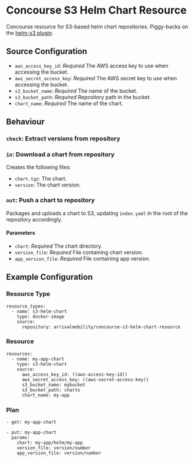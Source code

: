 # Concourse S3 Helm Chart Resource

Concourse resource for S3-based helm chart repositories. Piggy-backs on the [helm-s3 plugin](https://github.com/hypnoglow/helm-s3).

## Source Configuration

* `aws_access_key_id`: *Required* The AWS access key to use when accessing the bucket.
* `aws_secret_access_key`: *Required* The AWS secret key to use when accessing the bucket.
* `s3_bucket_name`: *Required* The name of the bucket.
* `s3_bucket_path`: *Required* Repository path in the bucket.
* `chart_name`: *Required* The name of the chart.

## Behaviour

### `check`: Extract versions from repository

### `in`: Download a chart from repository
Creates the following files:

* `chart.tgz`: The chart.
* `version`: The chart version.

### `out`: Push a chart to repository
Packages and uploads a chart to S3, updating `index.yaml` in the root of the repository accordingly.

#### Parameters

* `chart`: *Required* The chart directory.
* `version_file`: *Required* File containing chart version.
* `app_version_file`: *Required* File containing app version. 

## Example Configuration

### Resource Type

```
resource_types:
  - name: s3-helm-chart
    type: docker-image
    source:
      repository: arrivalmobility/concourse-s3-helm-chart-resource
```

### Resource

```
resources:
  - name: my-app-chart
    type: s3-helm-chart
    source:
      aws_access_key_id: ((aws-access-key-id))
      aws_secret_access_key: ((aws-secret-access-key))
      s3_bucket_name: mybucket
      s3_bucket_path: charts
      chart_name: my-app
```

### Plan

```
- get: my-app-chart
```

```
- put: my-app-chart
  params:
    chart: my-app/helm/my-app
    version_file: version/number
    app_version_file: version/number
```
